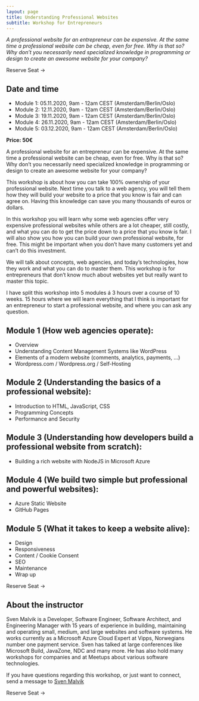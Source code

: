 ```yaml
---
layout: page
title: Understanding Professional Websites
subtitle: Workshop for Entrepreneurs
---
```


*A professional website for an entrepreneur can be expensive. At the same time a professional website can be cheap, even for free. Why is that so? Why don’t you necessarily need specialized knowledge in programming or design to create an awesome website for your company?*

<div class="btn-action">
    <div><a id="order1" class="link-action">Reserve Seat -></a></div>
    <div id="error-message1"></div>
</div>

## Date and time
- Module 1: 05.11.2020, 9am - 12am CEST (Amsterdam/Berlin/Oslo)
- Module 2: 12.11.2020, 9am - 12am CEST (Amsterdam/Berlin/Oslo)
- Module 3: 19.11.2020, 9am - 12am CEST (Amsterdam/Berlin/Oslo)
- Module 4: 26.11.2020, 9am - 12am CEST (Amsterdam/Berlin/Oslo)
- Module 5: 03.12.2020, 9am - 12am CEST (Amsterdam/Berlin/Oslo)

**Price: 50€**

A professional website for an entrepreneur can be expensive. At the same time a professional website can be cheap, even for free. Why is that so? Why don’t you necessarily need specialized knowledge in programming or design to create an awesome website for your company?

This workshop is about how you can take 100% ownership of your professional website. Next time you talk to a web agency, you will tell them how they will build your website to a price that you know is fair and can agree on. Having this knowledge can save you many thousands of euros or dollars.

In this workshop you will learn why some web agencies offer very expensive professional websites while others are a lot cheaper, still costly, and what you can do to get the price down to a price that you know is fair. I will also show you how you can build your own professional website, for free. This might be important when you don’t have many customers yet and can’t do this investment.

We will talk about concepts, web agencies, and today’s technologies, how they work and what you can do to master them. This workshop is for entrepreneurs that don’t know much about websites yet but really want to master this topic.

I have split this workshop into 5 modules á 3 hours over a course of 10 weeks. 15 hours where we will learn everything that I think is important for an entrepreneur to start a professional website, and where you can ask any question.

## Module 1 (How web agencies operate): 
- Overview
- Understanding Content Management Systems like WordPress
- Elements of a modern website (comments, analytics, payments, …)
- Wordpress.com / Wordpress.org / Self-Hosting

## Module 2 (Understanding the basics of a professional website):
- Introduction to HTML, JavaScript, CSS
- Programming Concepts
- Performance and Security

## Module 3 (Understanding how developers build a professional website from scratch):
- Building a rich website with NodeJS in Microsoft Azure

## Module 4 (We build two simple but professional and powerful websites):
- Azure Static Website
- GitHub Pages

## Module 5 (What it takes to keep a website alive):
- Design
- Responsiveness 
- Content / Cookie Consent
- SEO
- Maintenance
- Wrap up

<div class="btn-action">
    <div><a id="order2" class="link-action">Reserve Seat -></a></div>
    <div id="error-message2"></div>
</div>

## About the instructor
Sven Malvik is a Developer, Software Engineer, Software Architect, and Engineering Manager with 15 years of experience in building, maintaining and operating small, medium, and large websites and software systems.
He works currently as a Microsoft Azure Cloud Expert at Vipps, Norwegians number one payment service. Sven has talked at large conferences like Microsoft Build, JavaZone, NDC and many more. He has also hold many workshops for companies and at Meetups about various software technologies.

If you have questions regarding this workshop, or just want to connect, send a message to [Sven Malvik](https://www.linkedin.com/in/svenmalvik)

<div class="btn-action">
    <div><a id="order3" class="link-action">Reserve Seat -></a></div>
    <div id="error-message3"></div>
</div>

<script>
    var PUBLISHABLE_KEY = "pk_live_51GzhkJBdwAYDhgLkVSdDCucmD1dWeeQqQGElrYeLcPztDoj1JSNdGMbVcpzmiqnsDzEeyneqcMyfjJPNbQQCvMlx00veKZZaoh";
    var DOMAIN = window.location.origin;
    var PRICE_ID = "price_1GzolQBdwAYDhgLkcfn24Okr";
    var stripe = Stripe(PUBLISHABLE_KEY);

    for (i = 1; i <= 1; i++) {
        var handleResult = function(result) {
        if (result.error) {
            var displayError = document.getElementById("error-message" + i);
            displayError.textContent = result.error.message;
        }
        };
        var order = document.getElementById("order" + i);
        order.addEventListener("click", function() {
        stripe
            .redirectToCheckout({
            mode: 'payment',
            lineItems: [{ price: PRICE_ID, quantity: 1 }],
            successUrl:
                DOMAIN + "/success.html?session_id={CHECKOUT_SESSION_ID}",
            cancelUrl: DOMAIN + "/canceled.html"
            })
            .then(handleResult);
        });
    }
    </script>